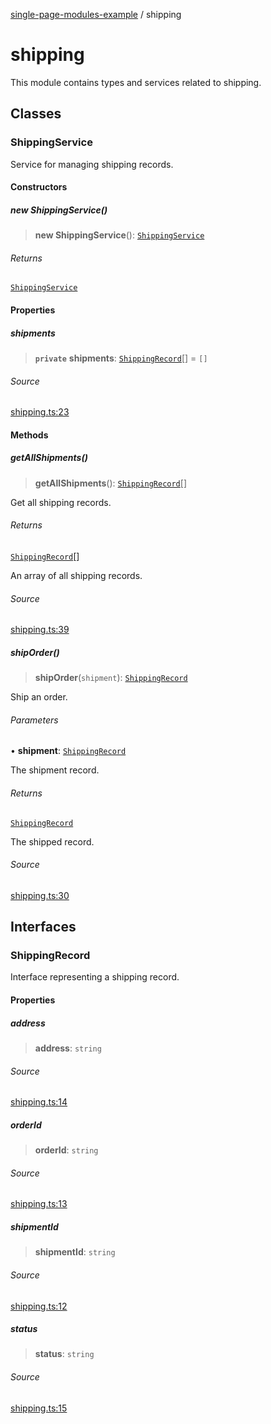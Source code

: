 [single-page-modules-example](README.md) / shipping

# shipping

This module contains types and services related to shipping.

## Classes

### ShippingService

Service for managing shipping records.

#### Constructors

##### new ShippingService()

> **new ShippingService**(): [`ShippingService`](shipping.md#shippingservice)

###### Returns

[`ShippingService`](shipping.md#shippingservice)

#### Properties

##### shipments

> **`private`** **shipments**: [`ShippingRecord`](shipping.md#shippingrecord)[] = `[]`

###### Source

[shipping.ts:23](https://github.com/tgreyuk/typedoc-plugin-markdown-examples/blob/f2f7ac0/examples/01-typedoc-plugin-markdown/src/shipping.ts#L23)

#### Methods

##### getAllShipments()

> **getAllShipments**(): [`ShippingRecord`](shipping.md#shippingrecord)[]

Get all shipping records.

###### Returns

[`ShippingRecord`](shipping.md#shippingrecord)[]

An array of all shipping records.

###### Source

[shipping.ts:39](https://github.com/tgreyuk/typedoc-plugin-markdown-examples/blob/f2f7ac0/examples/01-typedoc-plugin-markdown/src/shipping.ts#L39)

##### shipOrder()

> **shipOrder**(`shipment`): [`ShippingRecord`](shipping.md#shippingrecord)

Ship an order.

###### Parameters

• **shipment**: [`ShippingRecord`](shipping.md#shippingrecord)

The shipment record.

###### Returns

[`ShippingRecord`](shipping.md#shippingrecord)

The shipped record.

###### Source

[shipping.ts:30](https://github.com/tgreyuk/typedoc-plugin-markdown-examples/blob/f2f7ac0/examples/01-typedoc-plugin-markdown/src/shipping.ts#L30)

## Interfaces

### ShippingRecord

Interface representing a shipping record.

#### Properties

##### address

> **address**: `string`

###### Source

[shipping.ts:14](https://github.com/tgreyuk/typedoc-plugin-markdown-examples/blob/f2f7ac0/examples/01-typedoc-plugin-markdown/src/shipping.ts#L14)

##### orderId

> **orderId**: `string`

###### Source

[shipping.ts:13](https://github.com/tgreyuk/typedoc-plugin-markdown-examples/blob/f2f7ac0/examples/01-typedoc-plugin-markdown/src/shipping.ts#L13)

##### shipmentId

> **shipmentId**: `string`

###### Source

[shipping.ts:12](https://github.com/tgreyuk/typedoc-plugin-markdown-examples/blob/f2f7ac0/examples/01-typedoc-plugin-markdown/src/shipping.ts#L12)

##### status

> **status**: `string`

###### Source

[shipping.ts:15](https://github.com/tgreyuk/typedoc-plugin-markdown-examples/blob/f2f7ac0/examples/01-typedoc-plugin-markdown/src/shipping.ts#L15)
